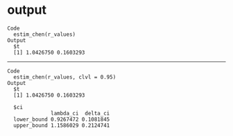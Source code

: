 # output

    Code
      estim_chen(r_values)
    Output
      $t
      [1] 1.0426750 0.1603293
      

---

    Code
      estim_chen(r_values, clvl = 0.95)
    Output
      $t
      [1] 1.0426750 0.1603293
      
      $ci
                  lambda_ci  delta_ci
      lower_bound 0.9267472 0.1081845
      upper_bound 1.1586029 0.2124741
      


